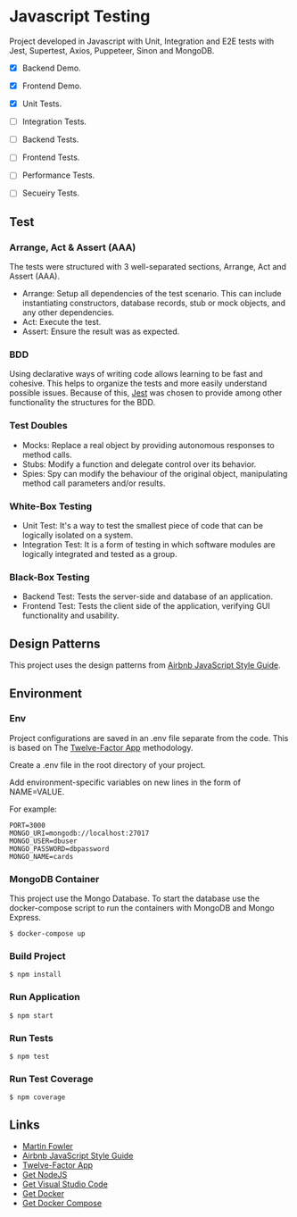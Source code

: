 # Javascript Testing

Project developed in Javascript with Unit, Integration and E2E tests with Jest, Supertest, Axios, Puppeteer, Sinon and MongoDB.

- [x] Backend Demo. 
- [x] Frontend Demo. 
- [x] Unit Tests.
- [ ] Integration Tests.
- [ ] Backend Tests.
- [ ] Frontend Tests.
- [ ] Performance Tests.
- [ ] Secueiry Tests.  


## Test

### Arrange, Act & Assert (AAA)

The tests were structured with 3 well-separated sections, Arrange, Act and Assert (AAA).

* Arrange: Setup all dependencies of the test scenario. This can include instantiating constructors, database records, stub or mock objects, and any other dependencies.
* Act: Execute the test.
* Assert: Ensure the result was as expected.

### BDD

Using declarative ways of writing code allows learning to be fast and cohesive. This helps to organize the tests and more easily understand possible issues. Because of this, [Jest](https://jestjs.io/) was chosen to provide among other functionality the structures for the BDD.

### Test Doubles

* Mocks: Replace a real object by providing autonomous responses to method calls.
* Stubs: Modify a function and delegate control over its behavior.
* Spies: Spy can modify the behaviour of the original object, manipulating method call parameters and/or results.


### White-Box Testing

* Unit Test: It's a way to test the smallest piece of code that can be logically isolated on a system.
* Integration Test: It is a form of testing in which software modules are logically integrated and tested as a group.

### Black-Box Testing

* Backend Test: Tests the server-side and database of an application.
* Frontend Test: Tests the client side of the application, verifying GUI functionality and usability.

## Design Patterns

This project uses the design patterns from [Airbnb JavaScript Style Guide](https://github.com/airbnb/javascript).

## Environment

### Env

Project configurations are saved in an .env file separate from the code. This is based on The [Twelve-Factor App](https://12factor.net/) methodology.

Create a .env file in the root directory of your project. 

Add environment-specific variables on new lines in the form of NAME=VALUE. 

For example:

```
PORT=3000
MONGO_URI=mongodb://localhost:27017
MONGO_USER=dbuser
MONGO_PASSWORD=dbpassword
MONGO_NAME=cards
```

### MongoDB Container

This project use the Mongo Database. To start the database use the docker-compose script to run the containers with MongoDB and Mongo Express.

```
$ docker-compose up
```

### Build Project

```
$ npm install
```

### Run Application

```
$ npm start
```

### Run Tests

```
$ npm test
```

### Run Test Coverage

```
$ npm coverage
```

## Links
* [Martin Fowler](https://martinfowler.com/)
* [Airbnb JavaScript Style Guide](https://github.com/airbnb/javascript)
* [Twelve-Factor App](https://12factor.net/)
* [Get NodeJS](https://nodejs.org/en/download/)
* [Get Visual Studio Code](https://code.visualstudio.com/download)
* [Get Docker](https://docs.docker.com/get-docker/)
* [Get Docker Compose](https://docs.docker.com/compose/install/)
